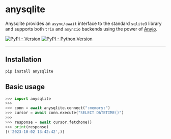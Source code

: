 # anysqlite

Anysqlite provides an `async/await` interface to the standard `sqlite3` library and supports both `trio` and `asyncio` backends using the power of [Anyio](https://github.com/agronholm/anyio).


[![PyPI - Version](https://img.shields.io/pypi/v/anysqlite.svg)](https://pypi.org/project/anysqlite)
[![PyPI - Python Version](https://img.shields.io/pyp1i/pyversions/anysqlite.svg)](https://pypi.org/project/anysqlite)

-----

## Installation

```console
pip install anysqlite
```

## Basic usage

``` python
>>> import anysqlite
>>> 
>>> conn = await anysqlite.connect(":memory:")
>>> cursor = await conn.execute("SELECT DATETIME()")
>>> 
>>> response = await cursor.fetchone()
>>> print(response)
[('2023-10-02 13:42:42',)]
```